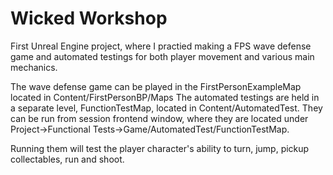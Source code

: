 # Wicked Workshop
First Unreal Engine project, where I practied making a FPS wave defense game and automated testings for both player movement and various main mechanics.

The wave defense game can be played in the FirstPersonExampleMap located in Content/FirstPersonBP/Maps
The automated testings are held in a separate level, FunctionTestMap, located in Content/AutomatedTest.
They can be run from session frontend window, where they are located under Project->Functional Tests->Game/AutomatedTest/FunctionTestMap.

Running them will test the player character's ability to turn, jump, pickup collectables, run and shoot.